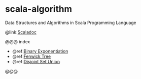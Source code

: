 # scala-algorithm

Data Structures and Algorithms in Scala Programming Language

@link:[Scaladoc](api/index.html)

@@@ index

* @ref:[Binary Exponentiation](binexp.md)
* @ref:[Fenwick Tree](fenwick.md)
* @ref:[Disjoint Set Union](dsu.md)

@@@